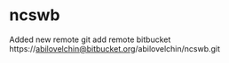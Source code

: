 # ncswb
Added new remote
git add remote bitbucket https://abilovelchin@bitbucket.org/abilovelchin/ncswb.git